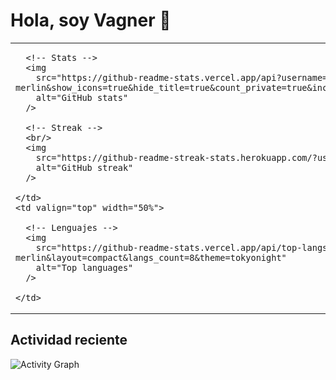 # Hola, soy Vagner 👋

<!-- Dos columnas: estadísticas a la izquierda y lenguajes a la derecha -->
<table>
  <tr>
    <td valign="top" width="50%">

      <!-- Stats -->
      <img
        src="https://github-readme-stats.vercel.app/api?username=vagner-merlin&show_icons=true&hide_title=true&count_private=true&include_all_commits=true&theme=tokyonight"
        alt="GitHub stats"
      />

      <!-- Streak -->
      <br/>
      <img
        src="https://github-readme-streak-stats.herokuapp.com/?user=vagner-merlin&theme=tokyonight"
        alt="GitHub streak"
      />

    </td>
    <td valign="top" width="50%">

      <!-- Lenguajes -->
      <img
        src="https://github-readme-stats.vercel.app/api/top-langs/?username=vagner-merlin&layout=compact&langs_count=8&theme=tokyonight"
        alt="Top languages"
      />

    </td>
  </tr>
</table>

<!-- Gráfico de actividad/contribuciones abajo -->
## Actividad reciente
![Activity Graph](https://github-readme-activity-graph.vercel.app/graph?username=vagner-merlin&theme=tokyo-night)
